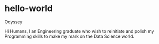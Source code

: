 # hello-world
Odyssey

Hi Humans,
I an Engineering graduate who wish to reinitiate and polish my Programming skills to make my mark on the Data Science world.
